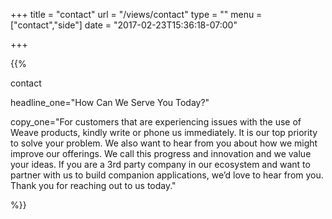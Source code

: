 +++
title = "contact"
url   = "/views/contact"
type = ""
menu = ["contact","side"]
date = "2017-02-23T15:36:18-07:00"

+++

{{%

  contact

  headline_one="How Can We Serve You Today?"

  copy_one="For customers that are experiencing issues with the use of Weave products, kindly write or phone us immediately. It is our top priority to solve your problem. We also want to hear from you about how we might improve our offerings. We call this progress and innovation and we value your ideas. If you are a 3rd party company in our ecosystem and want to partner with us to build companion applications, we’d love to hear from you. Thank you for reaching out to us today."


 %}}
